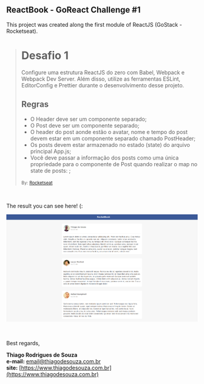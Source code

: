 ## ReactBook - GoReact Challenge #1

This project was created along the first module of ReactJS (GoStack - Rocketseat).

> # Desafio 1
>
> Configure uma estrutura ReactJS do zero com Babel, Webpack e Webpack Dev Server. Além disso, utilize as ferramentas ESLint, EditorConfig e Prettier durante o desenvolvimento desse projeto.
>
> ## Regras
>
> - O Header deve ser um componente separado;
> - O Post deve ser um componente separado;
> - O header do post aonde estão o avatar, nome e tempo do post devem estar em um componente separado chamado PostHeader;
> - Os posts devem estar armazenado no estado (state) do arquivo principal App.js;
> - Você deve passar a informação dos posts como uma única propriedade para o componente de Post quando realizar o map no state de posts: <Post data={post} />;
>
> <small>By: [Rocketseat](https://rocketseat.com.br/) </small>

<br />

The result you can see here! (:

![Challenge result!](./assets/reactbook-challenge01-result.png)

<br />

Best regards,

**Thiago Rodrigues de Souza** \
**e-mail:** email@thiagodesouza.com.br \
**site:** [https://www.thiagodesouza.com.br](https://www.thiagodesouza.com.br)
